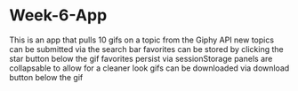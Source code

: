 # Week-6-App
This is an app that pulls 10 gifs on a topic from the Giphy API
new topics can be submitted via the search bar
favorites can be stored by clicking the star button below the gif
favorites persist via sessionStorage
panels are collapsable to allow for a cleaner look
gifs can be downloaded via download button below the gif
